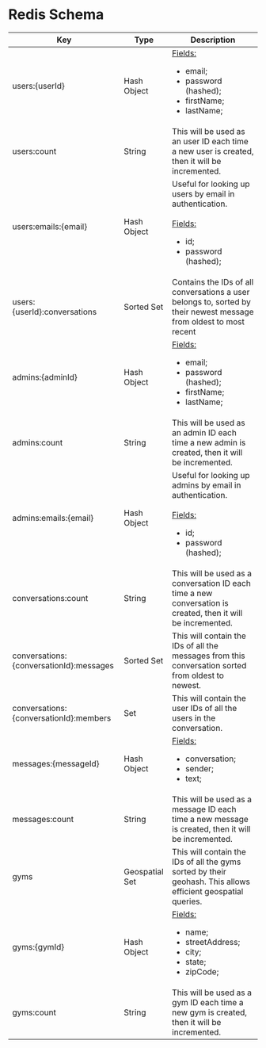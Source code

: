 # Redis Schema

| Key                                     | Type           | Description                                                                                                                    |
| --------------------------------------- | -------------- | ------------------------------------------------------------------------------------------------------------------------------ |
| users:{userId}                          | Hash Object    | <u>Fields:</u><ul><li>email;</li><li>password (hashed);</li><li>firstName;</li><li>lastName;</li></ul>                         |
| users:count                             | String         | This will be used as an user ID each time a new user is created, then it will be incremented.                                  |
| users:emails:{email}                    | Hash Object    | Useful for looking up users by email in authentication.<br><br><u>Fields:</u><ul><li>id;</li><li>password (hashed);</li></ul>  |
| users:{userId}:conversations            | Sorted Set     | Contains the IDs of all conversations a user belongs to, sorted by their newest message from oldest to most recent             |
| admins:{adminId}                        | Hash Object    | <u>Fields:</u><ul><li>email;</li><li>password (hashed);</li><li>firstName;</li><li>lastName;</li></ul>                         |
| admins:count                            | String         | This will be used as an admin ID each time a new admin is created, then it will be incremented.                                |
| admins:emails:{email}                   | Hash Object    | Useful for looking up admins by email in authentication.<br><br><u>Fields:</u><ul><li>id;</li><li>password (hashed);</li></ul> |
| conversations:count                     | String         | This will be used as a conversation ID each time a new conversation is created, then it will be incremented.                   |
| conversations:{conversationId}:messages | Sorted Set     | This will contain the IDs of all the messages from this conversation sorted from oldest to newest.                             |
| conversations:{conversationId}:members  | Set            | This will contain the user IDs of all the users in the conversation.                                                           |
| messages:{messageId}                    | Hash Object    | <u>Fields:</u><ul><li>conversation;</li><li>sender;</li><li>text;</li></ul>                                                    |
| messages:count                          | String         | This will be used as a message ID each time a new message is created, then it will be incremented.                             |
| gyms                                    | Geospatial Set | This will contain the IDs of all the gyms sorted by their geohash. This allows efficient geospatial queries.                   |
| gyms:{gymId}                            | Hash Object    | <u>Fields:</u><ul><li>name;</li><li>streetAddress;</li><li>city;</li><li>state;</li><li>zipCode;</li></ul>                     |
| gyms:count                              | String         | This will be used as a gym ID each time a new gym is created, then it will be incremented.                                     |
